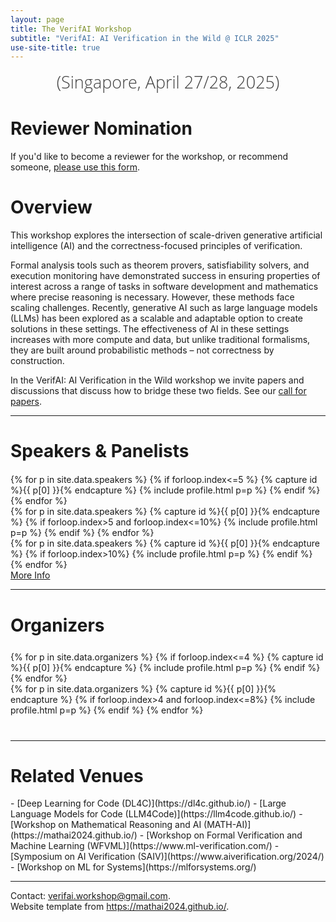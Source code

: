 ```yaml
---
layout: page
title: The VerifAI Workshop
subtitle: "VerifAI: AI Verification in the Wild @ ICLR 2025"
use-site-title: true
---
```

<div class="venue" style="font-size: 27px; display: block; font-family: 'Open Sans', 'Helvetica Neue', Helvetica, Arial, sans-serif; font-weight: 300; color: #404040; text-align: center;">
  (Singapore, April 27/28, 2025)
</div>



<div class="sharethis-inline-share-buttons"></div>
<meta name="thumbnail" content="./img/iclr-logo.jpg" />

# Reviewer Nomination

If you'd like to become a reviewer for the workshop, or recommend someone, [please use this form](404.html).

# Overview
This workshop explores the intersection of scale-driven generative artificial intelligence (AI) and the correctness-focused principles of verification. 


Formal analysis tools such as theorem provers, satisfiability solvers, and execution monitoring have demonstrated success in ensuring properties of interest across a range of tasks in software development and mathematics where precise reasoning is necessary. However, these methods face scaling challenges. Recently, generative AI such as large language models (LLMs) has been explored as a scalable and adaptable option to create solutions in these settings. The effectiveness of AI in these settings increases with more compute and data, but unlike traditional formalisms, they are built around probabilistic methods – not correctness by construction. 

In the VerifAI: AI Verification in the Wild workshop we invite papers and discussions that discuss how to bridge these two fields. See our [call for papers](cfp/index.html).

<hr>

# Speakers & Panelists
<div class="container" style="margin-top: 20px;margin-bottom: 0px;">
  <div class="row">
    {% for p in site.data.speakers %}
    {% if forloop.index<=5 %}
    {% capture id %}{{ p[0] }}{% endcapture %}
    {% include profile.html p=p %}
    {% endif %}
    {% endfor %}
  </div>
  <div class="row">
    {% for p in site.data.speakers %}
    {% capture id %}{{ p[0] }}{% endcapture %}
    {% if forloop.index>5 and forloop.index<=10%}
    {% include profile.html p=p %}
    {% endif %}
    {% endfor %}
  </div>
  <div class="row">
    {% for p in site.data.speakers %}
    {% capture id %}{{ p[0] }}{% endcapture %}
    {% if forloop.index>10%}
    {% include profile.html p=p %}
    {% endif %}
    {% endfor %}
  </div>
<a href="speakers">More Info</a>
</div>

<hr>

# Organizers
<!-- # Organizers -->

<!-- prettier-ignore -->
<div class="container" style="margin-top: 25px;margin-bottom: 40px;">
  <!-- <br> 
  <div class="row" style="margin: -30px;"> -->
  <div class="row">
    {% for p in site.data.organizers %}
    {% if forloop.index<=4 %}
    {% capture id %}{{ p[0] }}{% endcapture %}
    {% include profile.html p=p %}
    {% endif %}
    {% endfor %}
  </div>
  <div class="row">
    {% for p in site.data.organizers %}
    {% capture id %}{{ p[0] }}{% endcapture %}
    {% if forloop.index>4 and forloop.index<=8%}
    {% include profile.html p=p %}
    {% endif %}
    {% endfor %}
  </div>
</div>
<hr>

<!-- # Program Committee
<div class="container">
  <ul class="list-group list-group-flush">
    {% for p in site.data.pc.people %}
      <li class="list-group-item col-xs-6 col-sm-4 col-md-3">{{ p }}</li>
    {% endfor %}
  </ul>
</div>
<hr> -->

# Related Venues

<div class="container" style="margin-bottom: 10px;"></div>
- [Deep Learning for Code (DL4C)](https://dl4c.github.io/) 
- [Large Language Models for Code (LLM4Code)](https://llm4code.github.io/) 
- [Workshop on Mathematical Reasoning and AI (MATH-AI)](https://mathai2024.github.io/) 
- [Workshop on Formal Verification and Machine Learning (WFVML)](https://www.ml-verification.com/) 
- [Symposium on AI Verification (SAIV)](https://www.aiverification.org/2024/) 
- [Workshop on ML for Systems](https://mlforsystems.org/) 

<div class="container" style="margin-bottom: 10px;"></div>

<hr>

Contact: <verifai.workshop@gmail.com>.<br>
Website template from <https://mathai2024.github.io/>.
